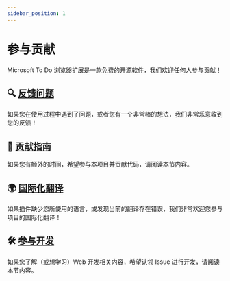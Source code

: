 ```yaml
---
sidebar_position: 1
---
```


# 参与贡献

Microsoft To Do 浏览器扩展是一款免费的开源软件，我们欢迎任何人参与贡献！



## 🔍 [反馈问题](./report-issues.md)

如果您在使用过程中遇到了问题，或者您有一个非常棒的想法，我们非常乐意收到您的反馈！


## 📖 [贡献指南](./contribution-guid.md)

如果您有额外的时间，希望参与本项目并贡献代码，请阅读本节内容。


## 🌍 [国际化翻译](./translate.md)

如果插件缺少您所使用的语言，或发现当前的翻译存在错误，我们非常欢迎您参与项目的国际化翻译！


## 🛠️ [参与开发](./development)

如果您了解（或想学习）Web 开发相关内容，希望认领 Issue 进行开发，请阅读本节内容。
